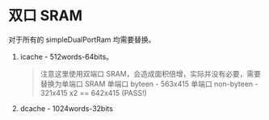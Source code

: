 # 双口 SRAM
对于所有的 simpleDualPortRam 均需要替换。
1. icache - 512words-64bits。 
   > 注意这里使用双端口 SRAM，会造成面积倍增，实际并没有必要，需要替换为单端口 SRAM
   单端口 byteen - 563x415
   单端口 non-byteen - 321x415 x2 == 642x415 (PASS!)

2. dcache - 1024words-32bits